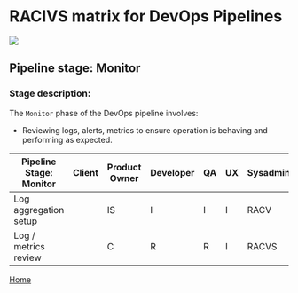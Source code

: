# __RACIVS matrix for DevOps Pipelines__   

<img src="https://user-images.githubusercontent.com/10748736/112030685-6c81be80-8b32-11eb-94b8-c2c01b8f4581.png">

## __Pipeline stage:__  Monitor  
### __Stage description:__  
The `Monitor` phase of the DevOps pipeline involves:

- Reviewing logs, alerts, metrics to ensure operation is behaving and performing as expected.

| Pipeline Stage:<br>Monitor | Client | Product Owner | Developer | QA   | UX | Sysadmin |
|----------------------------|--------|---------------|-----------|------|----|----------|
| Log aggregation setup      |        | IS            | I         | I    | I  | RACV     |
| Log / metrics review       |        | C             | R         | R    | I  | RACVS    |
  
[Home](../index.md)  
